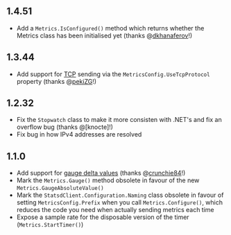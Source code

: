 ## 1.4.51
- Add a `Metrics.IsConfigured()` method which returns whether the Metrics class has been initialised yet (thanks @[dkhanaferov](https://github.com/dkhanaferov)!)

## 1.3.44
- Add support for [TCP](https://github.com/etsy/statsd/blob/master/docs/server.md) sending via the `MetricsConfig.UseTcpProtocol` property (thanks @[pekiZG](https://github.com/pekiZG)!)

## 1.2.32
- Fix the `Stopwatch` class to make it more consisten with .NET's and fix an overflow bug (thanks @[knocte]!)
- Fix bug in how IPv4 addresses are resolved 

## 1.1.0
- Add support for [gauge delta values](https://github.com/etsy/statsd/blob/master/docs/metric_types.md#gauges) (thanks @[crunchie84](https://github.com/crunchie84)!)
- Mark the `Metrics.Gauge()` method obsolete in favour of the new `Metrics.GaugeAbsoluteValue()`
- Mark the `StatsdClient.Configuration.Naming` class obsolete in favour of setting `MetricsConfig.Prefix` when you call `Metrics.Configure()`, which reduces the code you need when actually sending metrics each time
- Expose a sample rate for the disposable version of the timer (`Metrics.StartTimer()`)
